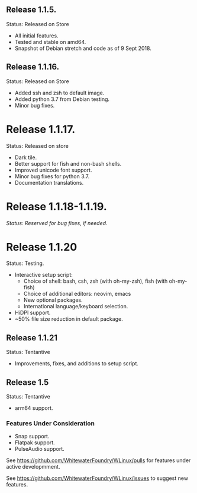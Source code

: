 ## Release 1.1.5.

Status: Released on Store

- All initial features.
- Tested and stable on amd64.
- Snapshot of Debian stretch and code as of 9 Sept 2018.

## Release 1.1.16.

Status: Released on Store

- Added ssh and zsh to default image.
- Added python 3.7 from Debian testing.
- Minor bug fixes.

# Release 1.1.17.

Status: Released on store

- Dark tile.
- Better support for fish and non-bash shells.
- Improved unicode font support.
- Minor bug fixes for python 3.7.
- Documentation translations.

# Release 1.1.18-1.1.19.

*Status: Reserved for bug fixes, if needed.*

# Release 1.1.20

Status: Testing.

- Interactive setup script:
  - Choice of shell: bash, csh, zsh (with oh-my-zsh), fish (with oh-my-fish)
  - Choice of additional editors: neovim, emacs
  - New optional packages.
  - International language/keyboard selection.
- HiDPI support.
- ~50% file size reduction in default package.

## Release 1.1.21

Status: Tentantive

- Improvements, fixes, and additions to setup script.

## Release 1.5

Status: Tentantive

- arm64 support.

### Features Under Consideration

- Snap support.
- Flatpak support.
- PulseAudio support.

See https://github.com/WhitewaterFoundry/WLinux/pulls for features under active developmment.

See https://github.com/WhitewaterFoundry/WLinux/issues to suggest new features.
